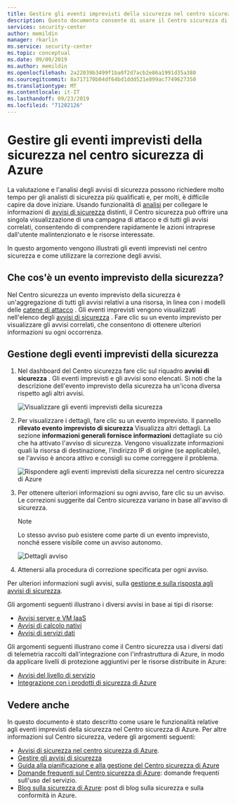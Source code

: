```yaml
---
title: Gestire gli eventi imprevisti della sicurezza nel centro sicurezza di Azure | Microsoft Docs
description: Questo documento consente di usare il Centro sicurezza di Azure per gestire gli eventi imprevisti della sicurezza.
services: security-center
author: memildin
manager: rkarlin
ms.service: security-center
ms.topic: conceptual
ms.date: 09/09/2019
ms.author: memildin
ms.openlocfilehash: 2a22039b3499f1ba0f2d7acb2e86a1991d35a380
ms.sourcegitcommit: 8a717170b04df64bd1ddd521e899ac7749627350
ms.translationtype: MT
ms.contentlocale: it-IT
ms.lasthandoff: 09/23/2019
ms.locfileid: "71202126"
---
```

# <a name="manage-security-incidents-in-azure-security-center"></a>Gestire gli eventi imprevisti della sicurezza nel centro sicurezza di Azure

La valutazione e l'analisi degli avvisi di sicurezza possono richiedere molto tempo per gli analisti di sicurezza più qualificati e, per molti, è difficile capire da dove iniziare. Usando funzionalità di [analisi](security-center-detection-capabilities.md) per collegare le informazioni di [avvisi di sicurezza](security-center-managing-and-responding-alerts.md) distinti, il Centro sicurezza può offrire una singola visualizzazione di una campagna di attacco e di tutti gli avvisi correlati, consentendo di comprendere rapidamente le azioni intraprese dall'utente malintenzionato e le risorse interessate.

In questo argomento vengono illustrati gli eventi imprevisti nel centro sicurezza e come utilizzare la correzione degli avvisi.

## <a name="what-is-a-security-incident"></a>Che cos'è un evento imprevisto della sicurezza?

Nel Centro sicurezza un evento imprevisto della sicurezza è un'aggregazione di tutti gli avvisi relativi a una risorsa, in linea con i modelli delle [catene di attacco](https://blogs.technet.microsoft.com/office365security/addressing-your-cxos-top-five-cloud-security-concerns/) . Gli eventi imprevisti vengono visualizzati nell'elenco degli [avvisi di sicurezza](security-center-managing-and-responding-alerts.md) . Fare clic su un evento imprevisto per visualizzare gli avvisi correlati, che consentono di ottenere ulteriori informazioni su ogni occorrenza.

## <a name="managing-security-incidents"></a>Gestione degli eventi imprevisti della sicurezza

1. Nel dashboard del Centro sicurezza fare clic sul riquadro **avvisi di sicurezza** . Gli eventi imprevisti e gli avvisi sono elencati. Si noti che la descrizione dell'evento imprevisto della sicurezza ha un'icona diversa rispetto agli altri avvisi.

    ![Visualizzare gli eventi imprevisti della sicurezza](./media/security-center-managing-and-responding-alerts/security-center-manage-alerts.png)

1. Per visualizzare i dettagli, fare clic su un evento imprevisto. Il pannello **rilevato evento imprevisto di sicurezza** Visualizza altri dettagli. La sezione **informazioni generali fornisce informazioni** dettagliate su ciò che ha attivato l'avviso di sicurezza. Vengono visualizzate informazioni quali la risorsa di destinazione, l'indirizzo IP di origine (se applicabile), se l'avviso è ancora attivo e consigli su come correggere il problema.  

    ![Rispondere agli eventi imprevisti della sicurezza nel centro sicurezza di Azure](./media/security-center-managing-and-responding-alerts/security-center-alert-incident.png)

1. Per ottenere ulteriori informazioni su ogni avviso, fare clic su un avviso. Le correzioni suggerite dal Centro sicurezza variano in base all'avviso di sicurezza.

   > [!NOTE]
   > Lo stesso avviso può esistere come parte di un evento imprevisto, nonché essere visibile come un avviso autonomo.

    ![Dettagli avviso](./media/security-center-incident/security-center-incident-alert.png)

1. Attenersi alla procedura di correzione specificata per ogni avviso.

Per ulteriori informazioni sugli avvisi, sulla [gestione e sulla risposta agli avvisi di sicurezza](security-center-managing-and-responding-alerts.md).

Gli argomenti seguenti illustrano i diversi avvisi in base ai tipi di risorse:

* [Avvisi server e VM IaaS](security-center-alerts-iaas.md)
* [Avvisi di calcolo nativi](security-center-alerts-compute.md)
* [Avvisi di servizi dati](security-center-alerts-data-services.md)

Gli argomenti seguenti illustrano come il Centro sicurezza usa i diversi dati di telemetria raccolti dall'integrazione con l'infrastruttura di Azure, in modo da applicare livelli di protezione aggiuntivi per le risorse distribuite in Azure:

* [Avvisi del livello di servizio](security-center-alerts-service-layer.md)
* [Integrazione con i prodotti di sicurezza di Azure](security-center-alerts-integration.md)

## <a name="see-also"></a>Vedere anche
In questo documento è stato descritto come usare le funzionalità relative agli eventi imprevisti della sicurezza nel Centro sicurezza di Azure. Per altre informazioni sul Centro sicurezza, vedere gli argomenti seguenti:

* [Avvisi di sicurezza nel centro sicurezza di Azure](security-center-alerts-overview.md).
* [Gestire gli avvisi di sicurezza](security-center-managing-and-responding-alerts.md)
* [Guida alla pianificazione e alla gestione del Centro sicurezza di Azure](security-center-planning-and-operations-guide.md)
* [Domande frequenti sul Centro sicurezza di Azure](security-center-faq.md): domande frequenti sull'uso del servizio.
* [Blog sulla sicurezza di Azure](https://blogs.msdn.com/b/azuresecurity/): post di blog sulla sicurezza e sulla conformità in Azure.
